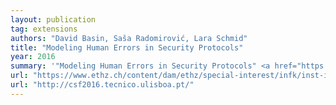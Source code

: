 ```yaml
---
layout: publication
tag: extensions
authors: "David Basin, Saša Radomirović, Lara Schmid"
title: "Modeling Human Errors in Security Protocols"
year: 2016
summary: '"Modeling Human Errors in Security Protocols" <a href="https://www.ethz.ch/content/dam/ethz/special-interest/infk/inst-infsec/information-security-group-dam/research/projects/hisp/human_errors_fullVersion.pdf" target="_blank">[PDF]</a>, by David Basin, Saša Radomirović, Lara Schmid, presented at <a href="http://csf2016.tecnico.ulisboa.pt/" target="_blank">CSF 2016</a>.'
url: "https://www.ethz.ch/content/dam/ethz/special-interest/infk/inst-infsec/information-security-group-dam/research/projects/hisp/human_errors_fullVersion.pdf"
url: "http://csf2016.tecnico.ulisboa.pt/"
---
```

